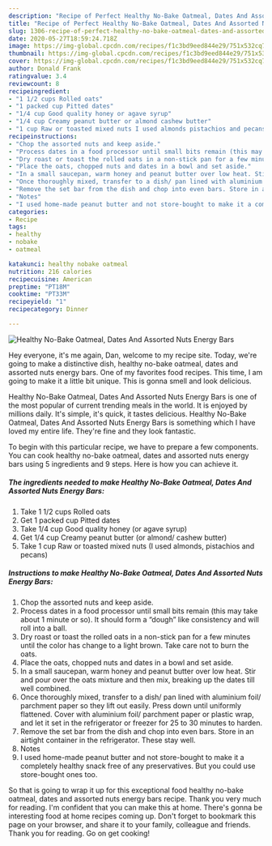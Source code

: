 ```yaml
---
description: "Recipe of Perfect Healthy No-Bake Oatmeal, Dates And Assorted Nuts Energy Bars"
title: "Recipe of Perfect Healthy No-Bake Oatmeal, Dates And Assorted Nuts Energy Bars"
slug: 1306-recipe-of-perfect-healthy-no-bake-oatmeal-dates-and-assorted-nuts-energy-bars
date: 2020-05-27T18:59:24.718Z
image: https://img-global.cpcdn.com/recipes/f1c3bd9eed844e29/751x532cq70/healthy-no-bake-oatmeal-dates-and-assorted-nuts-energy-bars-recipe-main-photo.jpg
thumbnail: https://img-global.cpcdn.com/recipes/f1c3bd9eed844e29/751x532cq70/healthy-no-bake-oatmeal-dates-and-assorted-nuts-energy-bars-recipe-main-photo.jpg
cover: https://img-global.cpcdn.com/recipes/f1c3bd9eed844e29/751x532cq70/healthy-no-bake-oatmeal-dates-and-assorted-nuts-energy-bars-recipe-main-photo.jpg
author: Donald Frank
ratingvalue: 3.4
reviewcount: 8
recipeingredient:
- "1 1/2 cups Rolled oats"
- "1 packed cup Pitted dates"
- "1/4 cup Good quality honey or agave syrup"
- "1/4 cup Creamy peanut butter or almond cashew butter"
- "1 cup Raw or toasted mixed nuts I used almonds pistachios and pecans"
recipeinstructions:
- "Chop the assorted nuts and keep aside."
- "Process dates in a food processor until small bits remain (this may take about 1 minute or so). It should form a “dough” like consistency and will roll into a ball."
- "Dry roast or toast the rolled oats in a non-stick pan for a few minutes until the color has change to a light brown. Take care not to burn the oats."
- "Place the oats, chopped nuts and dates in a bowl and set aside."
- "In a small saucepan, warm honey and peanut butter over low heat. Stir and pour over the oats mixture and then mix, breaking up the dates till well combined."
- "Once thoroughly mixed, transfer to a dish/ pan lined with aluminium foil/ parchment paper so they lift out easily. Press down until uniformly flattened. Cover with aluminium foil/ parchment paper or plastic wrap, and let it set in the refrigerator or freezer for 25 to 30 minutes to harden."
- "Remove the set bar from the dish and chop into even bars. Store in an airtight container in the refrigerator. These stay well."
- "Notes"
- "I used home-made peanut butter and not store-bought to make it a completely healthy snack free of any preservatives. But you could use store-bought ones too."
categories:
- Recipe
tags:
- healthy
- nobake
- oatmeal

katakunci: healthy nobake oatmeal 
nutrition: 216 calories
recipecuisine: American
preptime: "PT18M"
cooktime: "PT33M"
recipeyield: "1"
recipecategory: Dinner

---
```



![Healthy No-Bake Oatmeal, Dates And Assorted Nuts Energy Bars](https://img-global.cpcdn.com/recipes/f1c3bd9eed844e29/751x532cq70/healthy-no-bake-oatmeal-dates-and-assorted-nuts-energy-bars-recipe-main-photo.jpg)

Hey everyone, it's me again, Dan, welcome to my recipe site. Today, we're going to make a distinctive dish, healthy no-bake oatmeal, dates and assorted nuts energy bars. One of my favorites food recipes. This time, I am going to make it a little bit unique. This is gonna smell and look delicious.



Healthy No-Bake Oatmeal, Dates And Assorted Nuts Energy Bars is one of the most popular of current trending meals in the world. It is enjoyed by millions daily. It's simple, it's quick, it tastes delicious. Healthy No-Bake Oatmeal, Dates And Assorted Nuts Energy Bars is something which I have loved my entire life. They're fine and they look fantastic.


To begin with this particular recipe, we have to prepare a few components. You can cook healthy no-bake oatmeal, dates and assorted nuts energy bars using 5 ingredients and 9 steps. Here is how you can achieve it.

<!--inarticleads1-->

##### The ingredients needed to make Healthy No-Bake Oatmeal, Dates And Assorted Nuts Energy Bars:

1. Take 1 1/2 cups Rolled oats
1. Get 1 packed cup Pitted dates
1. Take 1/4 cup Good quality honey (or agave syrup)
1. Get 1/4 cup Creamy peanut butter (or almond/ cashew butter)
1. Take 1 cup Raw or toasted mixed nuts (I used almonds, pistachios and pecans)




<!--inarticleads2-->

##### Instructions to make Healthy No-Bake Oatmeal, Dates And Assorted Nuts Energy Bars:

1. Chop the assorted nuts and keep aside.
1. Process dates in a food processor until small bits remain (this may take about 1 minute or so). It should form a “dough” like consistency and will roll into a ball.
1. Dry roast or toast the rolled oats in a non-stick pan for a few minutes until the color has change to a light brown. Take care not to burn the oats.
1. Place the oats, chopped nuts and dates in a bowl and set aside.
1. In a small saucepan, warm honey and peanut butter over low heat. Stir and pour over the oats mixture and then mix, breaking up the dates till well combined.
1. Once thoroughly mixed, transfer to a dish/ pan lined with aluminium foil/ parchment paper so they lift out easily. Press down until uniformly flattened. Cover with aluminium foil/ parchment paper or plastic wrap, and let it set in the refrigerator or freezer for 25 to 30 minutes to harden.
1. Remove the set bar from the dish and chop into even bars. Store in an airtight container in the refrigerator. These stay well.
1. Notes
1. I used home-made peanut butter and not store-bought to make it a completely healthy snack free of any preservatives. But you could use store-bought ones too.




So that is going to wrap it up for this exceptional food healthy no-bake oatmeal, dates and assorted nuts energy bars recipe. Thank you very much for reading. I'm confident that you can make this at home. There's gonna be interesting food at home recipes coming up. Don't forget to bookmark this page on your browser, and share it to your family, colleague and friends. Thank you for reading. Go on get cooking!
